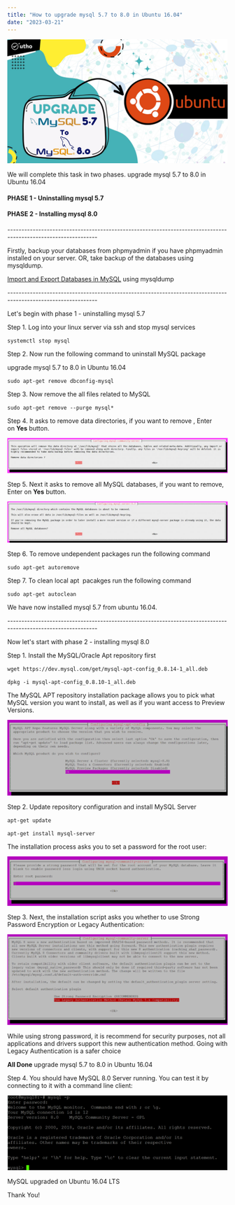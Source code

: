 ```yaml
---
title: "How to upgrade mysql 5.7 to 8.0 in Ubuntu 16.04"
date: "2023-03-21"
---
```


![](images/How-to-upgrade-mysql-5.7-to-8.0-in-Ubuntu-16.04_utho.jpg)

We will complete this task in two phases. upgrade mysql 5.7 to 8.0 in Ubuntu 16.04

#### PHASE 1 - Uninstalling mysql 5.7

#### PHASE 2 - Installing mysql 8.0

\--------------------------------------------------------------------------------------------------------------

Firstly, backup your databases from phpmyadmin if you have phpmyadmin installed on your server. OR, take backup of the databases using mysqldump.

[Import and Export Databases in MySQL](https://utho.com/docs/tutorial/how-to-import-and-export-databases-in-mysql-or-mariadb/) using mysqldump

\--------------------------------------------------------------------------------------------------------------

Let's begin with phase 1 - uninstalling mysql 5.7

Step 1. Log into your linux server via ssh and stop mysql services

```
systemctl stop mysql
```

Step 2. Now run the following command to uninstall MySQL package

upgrade mysql 5.7 to 8.0 in Ubuntu 16.04

```
sudo apt-get remove dbconfig-mysql
```

Step 3. Now remove the all files related to MySQL

```
sudo apt-get remove --purge mysql*
```

Step 4. It asks to remove data directories, if you want to remove , Enter on **Yes** button.

![](images/remove-mysql-5-data-directories-1024x163-1.jpg)

Step 5. Next it asks to remove all MySQL databases, if you want to remove, Enter on **Yes** button.

![](images/remove-mysql-5-all-databases-1024x190-1.jpg)

Step 6. To remove undependent packages run the following command

```
sudo apt-get autoremove
```

Step 7. To clean local apt  pacakges run the following command

```
sudo apt-get autoclean
```

We have now installed mysql 5.7 from ubuntu 16.04.

\--------------------------------------------------------------------------------------------------------------

Now let's start with phase 2 - installing mysql 8.0

Step 1. Install the MySQL/Oracle Apt repository first

```
wget https://dev.mysql.com/get/mysql-apt-config_0.8.14-1_all.deb
```

```
dpkg -i mysql-apt-config_0.8.10-1_all.deb
```

The MySQL APT repository installation package allows you to pick what MySQL version you want to install, as well as if you want access to Preview Versions.

![upgrade mysql 5.7 to 8.0 in Ubuntu 16.04](images/Installing-MySQL-8.0-on-Ubuntu-1024x352-1.png)

Step 2. Update repository configuration and install MySQL Server

```
apt-get update
```

```
apt-get install mysql-server
```

The installation process asks you to set a password for the root user:

![](images/Installing-MySQL-8.0-on-Ubuntu-1-1024x231-1.png)

Step 3. Next, the installation script asks you whether to use Strong Password Encryption or Legacy Authentication:

![upgrade mysql 5.7 to 8.0 in Ubuntu 16.04](images/Installing-MySQL-8.0-on-Ubuntu-2-1024x420-1.png)

While using strong password, it is recommend for security purposes, not all applications and drivers support this new authentication method. Going with Legacy Authentication is a safer choice

**All Done** upgrade mysql 5.7 to 8.0 in Ubuntu 16.04

Step 4. You should have MySQL 8.0 Server running. You can test it by connecting to it with a command line client:

![upgrade mysql 5.7 to 8.0 in Ubuntu 16.04](images/Installing-MySQL-8.0-on-Ubuntu-3-1024x348-3.png)

MySQL upgraded on Ubuntu 16.04 LTS

Thank You!

[](https://www.percona.com/blog/wp-content/uploads/2018/05/Installing-MySQL-8.0-on-Ubuntu-3.png)
